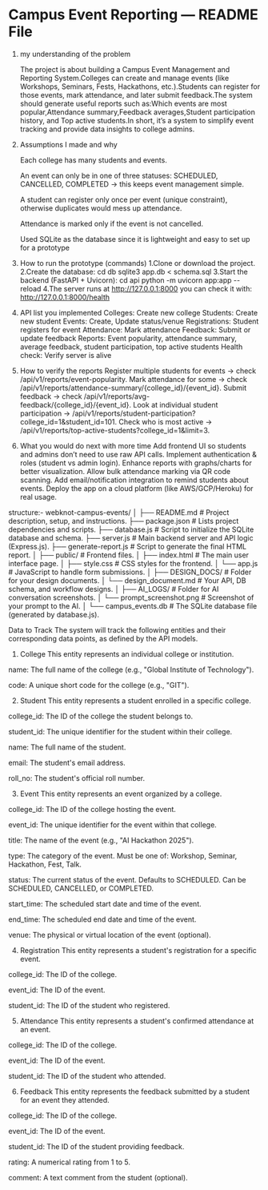 # Campus Event Reporting — README File
1. my understanding of the problem

   The project is about building a Campus Event Management and Reporting System.Colleges can create and manage events (like Workshops, Seminars, Fests, Hackathons, etc.).Students can register for those events, mark attendance, and later submit feedback.The system should generate useful reports such as:Which events are most popular,Attendance summary,Feedback averages,Student participation history, and Top active students.In short, it’s a system to simplify event tracking and provide data insights to college admins.

2. Assumptions I made and why
    
     Each college has many students and events.

     An event can only be in one of three statuses: SCHEDULED, CANCELLED, COMPLETED → this keeps event management simple.

     A student can register only once per event (unique constraint), otherwise duplicates would mess up attendance.

     Attendance is marked only if the event is not cancelled.

     Used SQLite as the database since it is lightweight and easy to set up for a prototype

3. How to run the prototype (commands)
  1.Clone or download the project.
  2.Create the database:
    cd db
    sqlite3 app.db < schema.sql
  3.Start the backend (FastAPI + Uvicorn):
    cd api
    python -m uvicorn app:app --reload
  4.The server runs at http://127.0.0.1:8000
    you can check it with: http://127.0.0.1:8000/health  

4. API list you implemented
   Colleges: Create new college
   Students: Create new student
   Events: Create, Update status/venue
   Registrations: Student registers for event
   Attendance: Mark attendance
   Feedback: Submit or update feedback
   Reports: Event popularity, attendance summary, average feedback, student participation, top active students
   Health check: Verify server is alive

5. How to verify the reports
   Register multiple students for events → check /api/v1/reports/event-popularity.
   Mark attendance for some → check /api/v1/reports/attendance-summary/{college_id}/{event_id}.
   Submit feedback → check /api/v1/reports/avg-feedback/{college_id}/{event_id}.
   Look at individual student participation → /api/v1/reports/student-participation?college_id=1&student_id=101.
   Check who is most active → /api/v1/reports/top-active-students?college_id=1&limit=3.
   
6. What you would do next with more time
    Add frontend UI so students and admins don’t need to use raw API calls.
    Implement authentication & roles (student vs admin login).
    Enhance reports with graphs/charts for better visualization.
    Allow bulk attendance marking via QR code scanning.
    Add email/notification integration to remind students about events.
    Deploy the app on a cloud platform (like AWS/GCP/Heroku) for real usage.



structure:-
webknot-campus-events/
│
├── README.md              # Project description, setup, and instructions.
├── package.json           # Lists project dependencies and scripts.
├── database.js            # Script to initialize the SQLite database and schema.
├── server.js              # Main backend server and API logic (Express.js).
├── generate-report.js     # Script to generate the final HTML report.
│
├── public/                # Frontend files.
│   ├── index.html         # The main user interface page.
│   ├── style.css          # CSS styles for the frontend.
│   └── app.js             # JavaScript to handle form submissions.
│
├── DESIGN_DOCS/           # Folder for your design documents.
│   └── design_document.md # Your API, DB schema, and workflow designs.
│
├── AI_LOGS/               # Folder for AI conversation screenshots.
│   └── prompt_screenshot.png # Screenshot of your prompt to the AI.
│
└── campus_events.db       # The SQLite database file (generated by database.js).



Data to Track
The system will track the following entities and their corresponding data points, as defined by the API models.

1. College
This entity represents an individual college or institution.

name: The full name of the college (e.g., "Global Institute of Technology").

code: A unique short code for the college (e.g., "GIT").

2. Student
This entity represents a student enrolled in a specific college.

college_id: The ID of the college the student belongs to.

student_id: The unique identifier for the student within their college.

name: The full name of the student.

email: The student's email address.

roll_no: The student's official roll number.

3. Event
This entity represents an event organized by a college.

college_id: The ID of the college hosting the event.

event_id: The unique identifier for the event within that college.

title: The name of the event (e.g., "AI Hackathon 2025").

type: The category of the event. Must be one of: Workshop, Seminar, Hackathon, Fest, Talk.

status: The current status of the event. Defaults to SCHEDULED. Can be SCHEDULED, CANCELLED, or COMPLETED.

start_time: The scheduled start date and time of the event.

end_time: The scheduled end date and time of the event.

venue: The physical or virtual location of the event (optional).

4. Registration
This entity represents a student's registration for a specific event.

college_id: The ID of the college.

event_id: The ID of the event.

student_id: The ID of the student who registered.

5. Attendance
This entity represents a student's confirmed attendance at an event.

college_id: The ID of the college.

event_id: The ID of the event.

student_id: The ID of the student who attended.

6. Feedback
This entity represents the feedback submitted by a student for an event they attended.

college_id: The ID of the college.

event_id: The ID of the event.

student_id: The ID of the student providing feedback.

rating: A numerical rating from 1 to 5.

comment: A text comment from the student (optional).